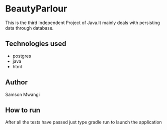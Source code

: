 # BeautyParlour
This is the third Independent Project of Java.It mainly deals with persisting data through database.

## Technologies used
- postgres
- java
- html
## Author
 Samson Mwangi
## How to run
After all the tests have passed just type gradle run to launch the application
